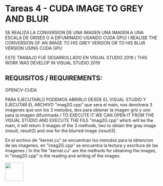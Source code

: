 # Tareas 4 - CUDA IMAGE TO GREY AND BLUR
SE REALIZA LA CONVERSION DE UNA IMAGEN UNA IMAGEN A UNA ESCALA DE GRISES O A DIFUMINADO USANDO CUDA GPU/ I REALISE THE CONVERSION OF AN IMAGE TO HIS GREY VERSION OR TO HIS BLUR VERSION USING CUDA GPU

ESTE TRABAJO FUE DESARROLLADO EN VISUAL STUDIO 2019 / THIS WORK WAS DEVELOP IN VISUAL STUDIO 2019
## REQUISITOS / REQUIREMENTS:
OPENCV-CUDA

PARA EJECUTARLO PODEMOS ABRIRLO DESDE EL VISUAL STUDIO Y EJECUTAR EL ARCHIVO "imag2G.cpp" que sera el main, nos devolvera 3 imagenes que son los 3 metodos, dos para obtener la imagen gris y uno para la imagen difuminada / TO EXECUTE IT WE CAN OPEN IT FROM THE VISUAL STUDIO AND EXECUTE THE FILE "imag2G.cpp" which will be the main, it will return 3 images of the 3 methods, two to obtain the gray image (result, result2) and one for the blurred image (result3). 

En el archivo de "kernel.cu" se encuentran los metodos para la obtencion de las imagenes, en "imag2G.cpp" se encuentra la lectura y escritura de las imagenes / In the file "kernel.cu" are the methods for obtaining the images, in "imag2G.cpp" is the reading and writing of the images.

<img src="https://raw.githubusercontent.com/alexnaiman/alexnaiman/master/resources/pug_dance.gif" width="60px" />
